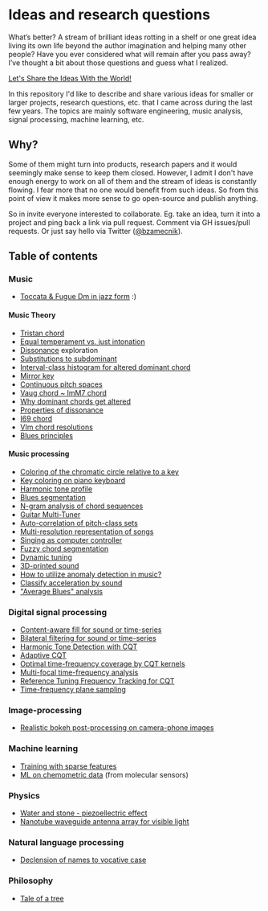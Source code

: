 # Ideas and research questions

What’s better? A stream of brilliant ideas rotting in a shelf or one great idea living its own life beyond the author imagination and helping many other people? Have you ever considered what will remain after you pass away? I’ve thought a bit about those questions and guess what I realized.

[Let's Share the Ideas With the World!](http://bohumirzamecnik.cz/blog/2014/lets-share-the-ideas-with-the-world/)

In this repository I'd like to describe and share various ideas for smaller or larger projects, research questions, etc. that I came across during the last few years. The topics are mainly software engineering, music analysis, signal processing, machine learning, etc.

## Why?

Some of them might turn into products, research papers and it would seemingly make sense to keep them closed. However, I admit I don't have enough energy to work on all of them and the stream of ideas is constantly flowing. I fear more that no one would benefit from such ideas. So from this point of view it makes more sense to go open-source and publish anything.

So in invite everyone interested to collaborate. Eg. take an idea, turn it into a project and ping back a link via pull request. Comment via GH issues/pull requests. Or just say hello via Twitter ([@bzamecnik](https:/twitter.com/bzamecnik)).

## Table of contents

### Music

- [Toccata & Fugue Dm in jazz form](toccata_fugue_dm_jazz.md) :)

#### Music Theory

- [Tristan chord](tristan_chord.md)
- [Equal temperament vs. just intonation](equal_temperament_vs_just_intonation.md)
- [Dissonance](dissonance.md) exploration
- [Substitutions to subdominant](substitutions_to_subdominant.md)
- [Interval-class histogram for altered dominant chord](altered_chord_ic_histogram.md)
- [Mirror key](mirror_key.md)
- [Continuous pitch spaces](continuous_pitch_spaces.md)
- [Vaug chord ~ ImM7 chord](augmented_vs_major_minor_chords.md)
- [Why dominant chords get altered](why_dominant_gets_altered.md)
- [Properties of dissonance](dissonance_properties.md)
- [I69 chord](i69_chord.md)
- [VIm chord resolutions](vim_chord_resolutions.md)
- [Blues principles](blues_principles.md)

#### Music processing

- [Coloring of the chromatic circle relative to a key](key_coloring.md)
- [Key coloring on piano keyboard](key_coloring_on_piano.md)
- [Harmonic tone profile](harmonic_tone_profile.md)
- [Blues segmentation](blues_segmentation.md)
- [N-gram analysis of chord sequences](ngram_chord_analysis.md)
- [Guitar Multi-Tuner](guitar_multi_tuner.md)
- [Auto-correlation of pitch-class sets](pitch_class_set_autocorrelation.md)
- [Multi-resolution representation of songs](multi_resolution_song_representation.md)
- [Singing as computer controller](singing_as_computer_controller.md)
- [Fuzzy chord segmentation](fuzzy_chord_segmentation.md)
- [Dynamic tuning](dynamic_tuning.md)
- [3D-printed sound](3d_printed_sound.md)
- [How to utilize anomaly detection in music?](anomaly_detection_in_music.md)
- [Classify acceleration by sound](classify_acceleration_by_sound.md)
- ["Average Blues" analysis](average_blues.md)

### Digital signal processing

- [Content-aware fill for sound or time-series](audio_content_aware_fill.md)
- [Bilateral filtering for sound or time-series](audio_bilateral_filtering.md)
- [Harmonic Tone Detection with CQT](harmonic_tone_detection_with_cqt.md)
- [Adaptive CQT](adaptive_cqt.md)
- [Optimal time-frequency coverage by CQT kernels](optimal_time_frequency_coverage_by_cqt_kernels.md)
- [Multi-focal time-frequency analysis](multi_focal_time_frequency_analysis.md)
- [Reference Tuning Frequency Tracking for CQT](reference_tuning_frequency_tracking_for_cqt.md)
- [Time-frequency plane sampling](time_frequency_plane_sampling.md)

### Image-processing

- [Realistic bokeh post-processing on camera-phone images](mobile_bokehlab.md)

### Machine learning

- [Training with sparse features](training_with_sparse_features.md)
- [ML on chemometric data](chemometric_machine_learning.md) (from molecular sensors)

### Physics

- [Water and stone - piezoellectric effect](water_stone_piezo.md)
- [Nanotube waveguide antenna array for visible light](light_nano_antenna.md)

### Natural language processing

- [Declension of names to vocative case](vocative_declension.md)

### Philosophy

- [Tale of a tree](tale_of_a_tree.md)
